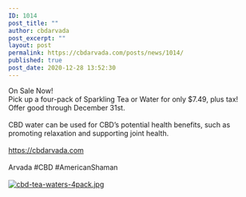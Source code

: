 ```yaml
---
ID: 1014
post_title: ""
author: cbdarvada
post_excerpt: ""
layout: post
permalink: https://cbdarvada.com/posts/news/1014/
published: true
post_date: 2020-12-28 13:52:30
---
```

<html><head></head><body>
On Sale Now!<br />Pick up a four-pack of Sparkling Tea or Water for only $7.49, plus tax!<br />Offer good through December 31st.<br /><br />CBD water can be used for CBD’s potential health benefits, such as promoting relaxation and supporting joint health.<br /><br /><a href="https://cbdarvada.com">https://cbdarvada.com</a> <br /><br />Arvada #CBD #AmericanShaman<span> </span>
</body>
</html><br/><br/><a href="https://cbdarvada.com/wp-content/uploads/2020/12/1609188494118.jpg"  title="cbd-tea-waters-4pack.jpg" ><img src="https://cbdarvada.com/wp-content/uploads/2020/12/1609188494118.jpg" alt="cbd-tea-waters-4pack.jpg" title="cbd-tea-waters-4pack.jpg" /></a>